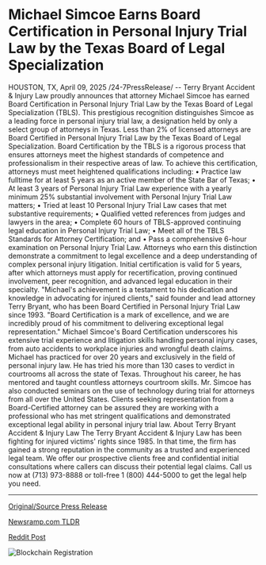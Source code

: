 # Michael Simcoe Earns Board Certification in Personal Injury Trial Law by the Texas Board of Legal Specialization

HOUSTON, TX, April 09, 2025 /24-7PressRelease/ -- Terry Bryant Accident & Injury Law proudly announces that attorney Michael Simcoe has earned Board Certification in Personal Injury Trial Law by the Texas Board of Legal Specialization (TBLS). This prestigious recognition distinguishes Simcoe as a leading force in personal injury trial law, a designation held by only a select group of attorneys in Texas. Less than 2% of licensed attorneys are Board Certified in Personal Injury Trial Law by the Texas Board of Legal Specialization.  Board Certification by the TBLS is a rigorous process that ensures attorneys meet the highest standards of competence and professionalism in their respective areas of law. To achieve this certification, attorneys must meet heightened qualifications including:  •	Practice law fulltime for at least 5 years as an active member of the State Bar of Texas; •	At least 3 years of Personal Injury Trial Law experience with a yearly minimum 25% substantial involvement with Personal Injury Trial Law matters; •	Tried at least 10 Personal Injury Trial Law cases that met substantive requirements; •	Qualified vetted references from judges and lawyers in the area; •	Complete 60 hours of TBLS-approved continuing legal education in Personal Injury Trial Law; •	Meet all of the TBLS Standards for Attorney Certification; and •	Pass a comprehensive 6-hour examination on Personal Injury Trial Law.  Attorneys who earn this distinction demonstrate a commitment to legal excellence and a deep understanding of complex personal injury litigation. Initial certification is valid for 5 years, after which attorneys must apply for recertification, proving continued involvement, peer recognition, and advanced legal education in their specialty.  "Michael's achievement is a testament to his dedication and knowledge in advocating for injured clients," said founder and lead attorney Terry Bryant, who has been Board Certified in Personal Injury Trial Law since 1993. "Board Certification is a mark of excellence, and we are incredibly proud of his commitment to delivering exceptional legal representation."  Michael Simcoe's Board Certification underscores his extensive trial experience and litigation skills handling personal injury cases, from auto accidents to workplace injuries and wrongful death claims. Michael has practiced for over 20 years and exclusively in the field of personal injury law. He has tried his more than 130 cases to verdict in courtrooms all across the state of Texas. Throughout his career, he has mentored and taught countless attorneys courtroom skills. Mr. Simcoe has also conducted seminars on the use of technology during trial for attorneys from all over the United States.  Clients seeking representation from a Board-Certified attorney can be assured they are working with a professional who has met stringent qualifications and demonstrated exceptional legal ability in personal injury trial law.  About Terry Bryant Accident & Injury Law The Terry Bryant Accident & Injury Law has been fighting for injured victims' rights since 1985. In that time, the firm has gained a strong reputation in the community as a trusted and experienced legal team. We offer our prospective clients free and confidential initial consultations where callers can discuss their potential legal claims. Call us now at (713) 973-8888 or toll-free 1 (800) 444-5000 to get the legal help you need. 

---

[Original/Source Press Release](https://www.24-7pressrelease.com/press-release/521559/michael-simcoe-earns-board-certification-in-personal-injury-trial-law-by-the-texas-board-of-legal-specialization)
                    

[Newsramp.com TLDR](https://newsramp.com/curated-news/attorney-michael-simcoe-earns-board-certification-in-personal-injury-trial-law/daa99e87734af34fcfd8318cd9f15c85) 

 



[Reddit Post](https://www.reddit.com/r/AwardsAndRecognition/comments/1juzzxb/attorney_michael_simcoe_earns_board_certification/) 



![Blockchain Registration](https://cdn.newsramp.app/24-7PressRelease/qrcode/254/9/mendxDNC.webp)